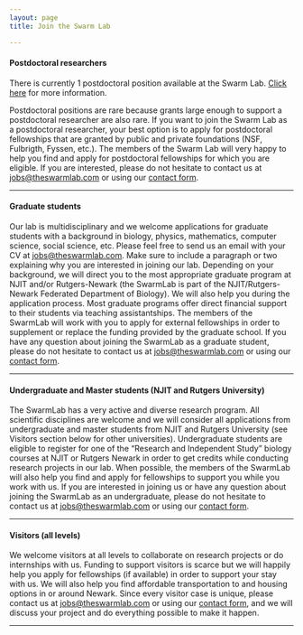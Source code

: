 ```yaml
---
layout: page
title: Join the Swarm Lab

---
```


#### Postdoctoral researchers

There is currently 1 postdoctoral position available at the Swarm Lab. [Click here](/blog/2015/07/01/postdoc-position-available/) for more information.

Postdoctoral positions are rare because grants large enough to support a postdoctoral researcher are also rare. If you want to join the Swarm Lab as a postdoctoral researcher, your best option is to apply for postdoctoral fellowships that are granted by public and private foundations (NSF, Fulbrigth, Fyssen, etc.). The members of the Swarm Lab will very happy to help you find and apply for postdoctoral fellowships for which you are eligible. If you are interested, please do not hesitate to contact us at [jobs@theswarmlab.com](mailto:jobs@theswarmlab.com) or using our [contact form](/#contact).

---

#### Graduate students

Our lab is multidisciplinary and we welcome applications for graduate students with a background in biology, physics, 
mathematics, computer science, social science, etc. Please feel free to send us an email with your CV at 
[jobs@theswarmlab.com](mailto:jobs@theswarmlab.com). Make sure to include a paragraph or two explaining why you are 
interested in joining our lab. Depending on your background, we will direct you to the most appropriate graduate program 
at NJIT and/or Rutgers-Newark (the SwarmLab is part of the NJIT/Rutgers-Newark Federated Department of Biology). 
We will also help you during the application process. Most graduate programs offer direct financial support to their 
students via teaching assistantships. The members of the SwarmLab will work with you to apply for external fellowships 
in order to supplement or replace the funding provided by the graduate school. If you have any question about joining the 
SwarmLab as a graduate student, please do not hesitate to contact us at 
[jobs@theswarmlab.com](mailto:jobs@theswarmlab.com) or using our [contact form](/#contact).

---

#### Undergraduate and Master students (NJIT and Rutgers University)

The SwarmLab has a very active and diverse research program. All scientific disciplines are welcome and we will consider 
all applications from undergraduate and master students from NJIT and Rutgers University (see Visitors section below for 
other universities). Undergraduate students are eligible to register for one of the “Research and Independent Study” 
biology courses at NJIT or Rutgers Newark in order to get credits while conducting research projects in our lab. When 
possible, the members of the SwarmLab will also help you find and apply for fellowships to support you while you work 
with us. If you are interested in joining us or have any question about joining the SwarmLab as an undergraduate, please 
do not hesitate to contact us at [jobs@theswarmlab.com](mailto:jobs@theswarmlab.com) or using our [contact form](/#contact).

---

#### Visitors (all levels)

We welcome visitors at all levels to collaborate on research projects or do internships with us. Funding to support 
visitors is scarce but we will happily help you apply for fellowships (if available) in order to support your stay with 
us. We will also help you find affordable transportation to and housing options in or around Newark. Since every visitor 
case is unique, please contact us at [jobs@theswarmlab.com](mailto:jobs@theswarmlab.com) or using our [contact form](/#contact), 
and we will discuss your project and do everything possible to make it happen.

---

